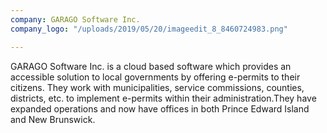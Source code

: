 ```yaml
---
company: GARAGO Software Inc.
company_logo: "/uploads/2019/05/20/imageedit_8_8460724983.png"

---
```

GARAGO Software Inc. is a cloud based software which provides an accessible solution to local governments by offering e-permits to their citizens. They work with municipalities, service commissions, counties, districts, etc. to implement e-permits within their administration.They have expanded operations and now have offices in both Prince Edward Island and New Brunswick.